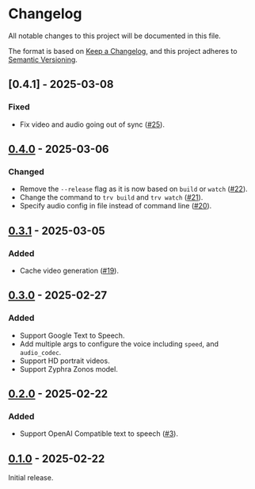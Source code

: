 # Changelog

All notable changes to this project will be documented in this file.

The format is based on [Keep a Changelog](https://keepachangelog.com/en/1.1.0/),
and this project adheres to [Semantic Versioning](https://semver.org/spec/v2.0.0.html).

## [0.4.1] - 2025-03-08

### Fixed

- Fix video and audio going out of sync ([#25](https://github.com/transformrs/trv/pull/25)).

## [0.4.0] - 2025-03-06

### Changed

- Remove the `--release` flag as it is now based on `build` or `watch` ([#22](https://github.com/transformrs/trv/pull/22)).
- Change the command to `trv build` and `trv watch` ([#21](https://github.com/transformrs/trv/pull/21)).
- Specify audio config in file instead of command line ([#20](https://github.com/transformrs/trv/pull/20)).

## [0.3.1] - 2025-03-05

### Added

- Cache video generation ([#19](https://github.com/transformrs/trv/pull/19)).

## [0.3.0] - 2025-02-27

### Added

- Support Google Text to Speech.
- Add multiple args to configure the voice including `speed`, and `audio_codec`.
- Support HD portrait videos.
- Support Zyphra Zonos model.

## [0.2.0] - 2025-02-22

### Added

- Support OpenAI Compatible text to speech ([#3](https://github.com/transformrs/trv/pull/3)).

## [0.1.0] - 2025-02-22

Initial release.

[0.4.0]: https://github.com/transformrs/trv/compare/v0.3.1...v0.4.0
[0.3.1]: https://github.com/transformrs/trv/compare/v0.3.0...v0.3.1
[0.3.0]: https://github.com/transformrs/trv/compare/v0.2.0...v0.3.0
[0.2.0]: https://github.com/transformrs/trv/compare/v0.1.0...v0.2.0
[0.1.0]: https://github.com/transformrs/trv/releases/tag/v0.1.0
